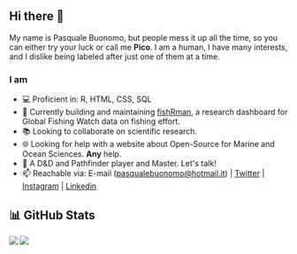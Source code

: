 ## Hi there 👋

My name is Pasquale Buonomo, but people mess it up all the time, so you can either try your luck or call me **Pico**. I am a human, I have many interests, and I dislike being labeled after just one of them at a time.

<!--
**Shyentist/Shyentist** is a ✨ _special_ ✨ repository because its `README.md` (this file) appears on your GitHub profile.

Here are some ideas to get you started:-->
### I am

- <span>&#128187;</span> Proficient in: R, HTML, CSS, SQL
- <span>&#127907;</span> Currently building and maintaining [fishRman](https://github.com/Shyentist/fish-r-man), a research dashboard for Global Fishing Watch data on fishing effort. 
- <span>&#128218;</span> Looking to collaborate on scientific research.
- <span>&#127760;</span> Looking for help with a website about Open-Source for Marine and Ocean Sciences. **Any** help.
- <span>&#128050;</span> A D&D and Pathfinder player and Master. Let's talk!
- 📫 Reachable via: E-mail (pasqualebuonomo@hotmail.it) | [Twitter](https://twitter.com/Shyentist_Pico) | [Instagram](https://www.instagram.com/pico_shyentist/)  | [Linkedin](https://www.linkedin.com/in/pasqualebuonomo/)

## <span>&#128202;</span> GitHub Stats
<!--![GitHub stats](https://github-readme-stats.vercel.app/api?username=Shyentist&show_icons=true&theme=nord)
![Top Langs](https://github-readme-stats.vercel.app/api/top-langs/?username=Shyentist&theme=nord)-->
<img  align="left" src="https://github-readme-stats.vercel.app/api?username=Shyentist&show_icons=true&theme=nord" />
<img align="left" src="https://github-readme-stats.vercel.app/api/top-langs/?username=Shyentist&theme=nord" />



